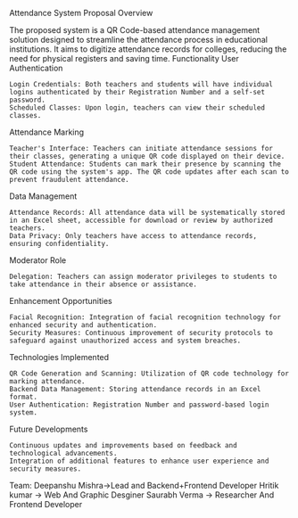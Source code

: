 Attendance System Proposal
Overview

The proposed system is a QR Code-based attendance management solution designed to streamline the attendance process in educational institutions. It aims to digitize attendance records for colleges, reducing the need for physical registers and saving time.
Functionality
User Authentication

    Login Credentials: Both teachers and students will have individual logins authenticated by their Registration Number and a self-set password.
    Scheduled Classes: Upon login, teachers can view their scheduled classes.

Attendance Marking

    Teacher's Interface: Teachers can initiate attendance sessions for their classes, generating a unique QR code displayed on their device.
    Student Attendance: Students can mark their presence by scanning the QR code using the system's app. The QR code updates after each scan to prevent fraudulent attendance.

Data Management

    Attendance Records: All attendance data will be systematically stored in an Excel sheet, accessible for download or review by authorized teachers.
    Data Privacy: Only teachers have access to attendance records, ensuring confidentiality.

Moderator Role

    Delegation: Teachers can assign moderator privileges to students to take attendance in their absence or assistance.

Enhancement Opportunities

    Facial Recognition: Integration of facial recognition technology for enhanced security and authentication.
    Security Measures: Continuous improvement of security protocols to safeguard against unauthorized access and system breaches.

Technologies Implemented

    QR Code Generation and Scanning: Utilization of QR code technology for marking attendance.
    Backend Data Management: Storing attendance records in an Excel format.
    User Authentication: Registration Number and password-based login system.

Future Developments

    Continuous updates and improvements based on feedback and technological advancements.
    Integration of additional features to enhance user experience and security measures.

Team:
Deepanshu Mishra->Lead and Backend+Frontend Developer
Hritik kumar -> Web And Graphic Desginer 
Saurabh Verma -> Researcher And Frontend Developer
